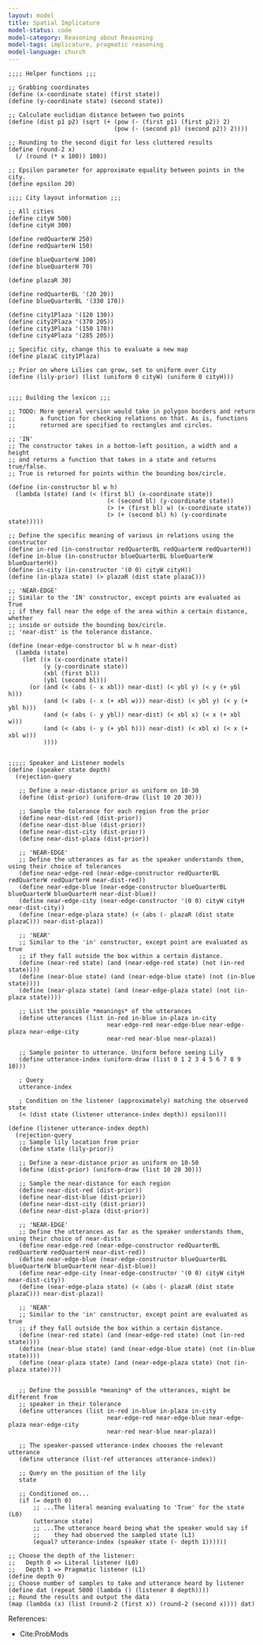 ```yaml
---
layout: model
title: Spatial Implicature
model-status: code
model-category: Reasoning about Reasoning
model-tags: implicature, pragmatic reasoning
model-language: church
---
```


    ;;;; Helper functions ;;;
    
    ;; Grabbing coordinates
    (define (x-coordinate state) (first state))
    (define (y-coordinate state) (second state))
    
    ;; Calculate euclidian distance between two points
    (define (dist p1 p2) (sqrt (+ (pow (- (first p1) (first p2)) 2) 
                                  (pow (- (second p1) (second p2)) 2))))
    
    ;; Rounding to the second digit for less cluttered results
    (define (round-2 x)
      (/ (round (* x 100)) 100))
    
    ;; Epsilon parameter for approximate equality between points in the city. 
    (define epsilon 20)
    
    ;;;; City layout information ;;;
    
    ;; All cities
    (define cityW 500)
    (define cityH 300)
    
    (define redQuarterW 250)
    (define redQuarterH 150)
    
    (define blueQuarterW 100)
    (define blueQuarterH 70)
    
    (define plazaR 30)
    
    (define redQuarterBL '(20 20))
    (define blueQuarterBL '(330 170))
    
    (define city1Plaza '(120 130))
    (define city2Plaza '(370 205))
    (define city3Plaza '(150 170))
    (define city4Plaza '(285 205))
    
    ;; Specific city, change this to evaluate a new map
    (define plazaC city1Plaza)
    
    ;; Prior on where Lilies can grow, set to uniform over City
    (define (lily-prior) (list (uniform 0 cityW) (uniform 0 cityH)))
    
    
    ;;;; Building the lexicon ;;;
    
    ;; TODO: More general version would take in polygon borders and return 
    ;;       a function for checking relations on that. As is, functions 
    ;;       returned are specified to rectangles and circles. 
    
    ;; 'IN'
    ;; The constructor takes in a bottom-left position, a width and a height
    ;; and returns a function that takes in a state and returns true/false.
    ;; True is returned for points within the bounding box/circle.
    
    (define (in-constructor bl w h)
      (lambda (state) (and (< (first bl) (x-coordinate state)) 
                                (< (second bl) (y-coordinate state))
                                (> (+ (first bl) w) (x-coordinate state))
                                (> (+ (second bl) h) (y-coordinate state)))))
    
    ;; Define the specific meaning of various in relations using the constructor
    (define in-red (in-constructor redQuarterBL redQuarterW redQuarterH))
    (define in-blue (in-constructor blueQuarterBL blueQuarterW blueQuarterH))
    (define in-city (in-constructor '(0 0) cityW cityH))
    (define (in-plaza state) (> plazaR (dist state plazaC)))
    
    ;; 'NEAR-EDGE'
    ;; Similar to the 'IN' constructor, except points are evaluated as True
    ;; if they fall near the edge of the area within a certain distance, whether 
    ;; inside or outside the bounding box/circle. 
    ;; 'near-dist' is the tolerance distance. 
    
    (define (near-edge-constructor bl w h near-dist)
      (lambda (state)
        (let ((x (x-coordinate state))
              (y (y-coordinate state))
              (xbl (first bl))
              (ybl (second bl)))
          (or (and (< (abs (- x xbl)) near-dist) (< ybl y) (< y (+ ybl h)))
              (and (< (abs (- x (+ xbl w))) near-dist) (< ybl y) (< y (+ ybl h)))
              (and (< (abs (- y ybl)) near-dist) (< xbl x) (< x (+ xbl w)))
              (and (< (abs (- y (+ ybl h))) near-dist) (< xbl x) (< x (+ xbl w)))
              ))))
    
    
    ;;;;; Speaker and Listener models
    (define (speaker state depth)
      (rejection-query
       
       ;; Define a near-distance prior as uniform on 10-30
       (define (dist-prior) (uniform-draw (list 10 20 30)))
       
       ;; Sample the tolerance for each region from the prior
       (define near-dist-red (dist-prior))
       (define near-dist-blue (dist-prior))
       (define near-dist-city (dist-prior))
       (define near-dist-plaza (dist-prior))
       
       ;; 'NEAR-EDGE'
       ;; Define the utterances as far as the speaker understands them, using their choice of tolerances
       (define near-edge-red (near-edge-constructor redQuarterBL redQuarterW redQuarterH near-dist-red))
       (define near-edge-blue (near-edge-constructor blueQuarterBL blueQuarterW blueQuarterH near-dist-blue))
       (define near-edge-city (near-edge-constructor '(0 0) cityW cityH near-dist-city))
       (define (near-edge-plaza state) (< (abs (- plazaR (dist state plazaC))) near-dist-plaza))
    
       ;; 'NEAR'
       ;; Similar to the 'in' constructor, except point are evaluated as true
       ;; if they fall outside the box within a certain distance. 
       (define (near-red state) (and (near-edge-red state) (not (in-red state))))
       (define (near-blue state) (and (near-edge-blue state) (not (in-blue state))))
       (define (near-plaza state) (and (near-edge-plaza state) (not (in-plaza state))))
       
       ;; List the possible *meanings* of the utterances
       (define utterances (list in-red in-blue in-plaza in-city 
                                near-edge-red near-edge-blue near-edge-plaza near-edge-city
                                near-red near-blue near-plaza))
       
       ;; Sample pointer to utterance. Uniform before seeing Lily
       (define utterance-index (uniform-draw (list 0 1 2 3 4 5 6 7 8 9 10)))
       
       ; Query
       utterance-index
       
       ; Condition on the listener (approximately) matching the observed state
       (< (dist state (listener utterance-index depth)) epsilon)))
    
    (define (listener utterance-index depth)
      (rejection-query
       ;; Sample lily location from prior
       (define state (lily-prior))
       
       ;; Define a near-distance prior as uniform on 10-50
       (define (dist-prior) (uniform-draw (list 10 20 30)))
       
       ;; Sample the near-distance for each region
       (define near-dist-red (dist-prior))
       (define near-dist-blue (dist-prior))
       (define near-dist-city (dist-prior))
       (define near-dist-plaza (dist-prior))
       
       ;; 'NEAR-EDGE'
       ;; Define the utterances as far as the speaker understands them, using their choice of near-dists
       (define near-edge-red (near-edge-constructor redQuarterBL redQuarterW redQuarterH near-dist-red))
       (define near-edge-blue (near-edge-constructor blueQuarterBL blueQuarterW blueQuarterH near-dist-blue))
       (define near-edge-city (near-edge-constructor '(0 0) cityW cityH near-dist-city))
       (define (near-edge-plaza state) (< (abs (- plazaR (dist state plazaC))) near-dist-plaza))
    
       ;; 'NEAR'
       ;; Similar to the 'in' constructor, except point are evaluated as true
       ;; if they fall outside the box within a certain distance. 
       (define (near-red state) (and (near-edge-red state) (not (in-red state))))
       (define (near-blue state) (and (near-edge-blue state) (not (in-blue state))))
       (define (near-plaza state) (and (near-edge-plaza state) (not (in-plaza state))))
    
       
       ;; Define the possible *meaning* of the utterances, might be different from 
       ;; speaker in their tolerance
       (define utterances (list in-red in-blue in-plaza in-city 
                                near-edge-red near-edge-blue near-edge-plaza near-edge-city
                                near-red near-blue near-plaza))
    
       ;; The speaker-passed utterance-index chooses the relevant utterance
       (define utterance (list-ref utterances utterance-index))
    
       ;; Query on the position of the lily
       state
       
       ;; Conditioned on...
       (if (= depth 0)
           ;; ...The literal meaning evaluating to 'True' for the state (L0)
           (utterance state)
           ;; ...The utterance heard being what the speaker would say if 
           ;;    they had observed the sampled state (L1)
           (equal? utterance-index (speaker state (- depth 1))))))
    
    ;; Choose the depth of the listener:
    ;;   Depth 0 => Literal listener (L0)
    ;;   Depth 1 => Pragmatic listener (L1)
    (define depth 0)
    ;; Choose number of samples to take and utterance heard by listener
    (define dat (repeat 5000 (lambda () (listener 8 depth))))
    ;; Round the results and output the data
    (map (lambda (x) (list (round-2 (first x)) (round-2 (second x)))) dat)

References:

- Cite:ProbMods


